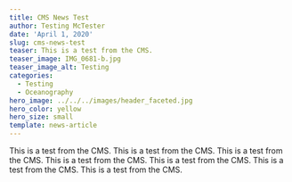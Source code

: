 ```yaml
---
title: CMS News Test
author: Testing McTester
date: 'April 1, 2020'
slug: cms-news-test
teaser: This is a test from the CMS.
teaser_image: IMG_0681-b.jpg
teaser_image_alt: Testing
categories:
  - Testing
  - Oceanography
hero_image: ../../../images/header_faceted.jpg
hero_color: yellow
hero_size: small
template: news-article
---
```

This is a test from the CMS. This is a test from the CMS. This is a test from the CMS. This is a test from the CMS. This is a test from the CMS. This is a test from the CMS. This is a test from the CMS. 
